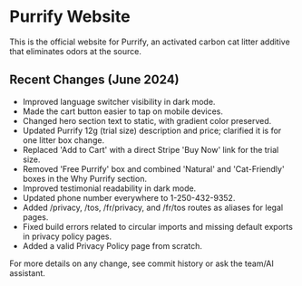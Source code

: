 # Purrify Website

This is the official website for Purrify, an activated carbon cat litter additive that eliminates odors at the source.

## Recent Changes (June 2024)

- Improved language switcher visibility in dark mode.
- Made the cart button easier to tap on mobile devices.
- Changed hero section text to static, with gradient color preserved.
- Updated Purrify 12g (trial size) description and price; clarified it is for one litter box change.
- Replaced 'Add to Cart' with a direct Stripe 'Buy Now' link for the trial size.
- Removed 'Free Purrify' box and combined 'Natural' and 'Cat-Friendly' boxes in the Why Purrify section.
- Improved testimonial readability in dark mode.
- Updated phone number everywhere to 1-250-432-9352.
- Added /privacy, /tos, /fr/privacy, and /fr/tos routes as aliases for legal pages.
- Fixed build errors related to circular imports and missing default exports in privacy policy pages.
- Added a valid Privacy Policy page from scratch.

For more details on any change, see commit history or ask the team/AI assistant.
